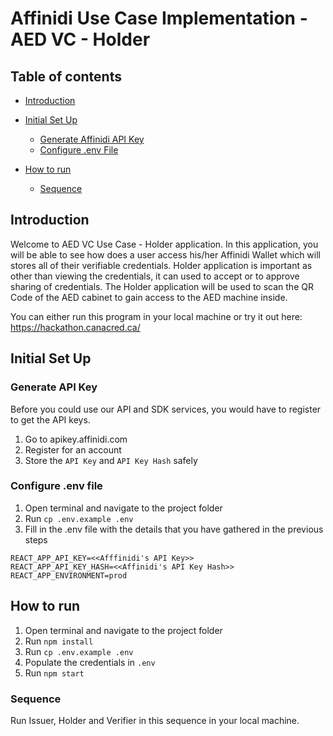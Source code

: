 # Affinidi Use Case Implementation - AED VC - Holder

## Table of contents

- [Introduction](#introduction)
- [Initial Set Up](#Initial-set-up)

  - [Generate Affinidi API Key](#generate-api-key)
  - [Configure .env File](#configure-.env-file)

- [How to run](#how-to-run)
  - [Sequence](#sequence)

## Introduction

Welcome to AED VC Use Case - Holder application. In this application, you will be able to see how does a user access his/her Affinidi Wallet which will stores all of their verifiable credentials. Holder application is important as other than viewing the credentials, it can used to accept or to approve sharing of credentials.  The Holder application will be used to scan the QR Code of the AED cabinet to gain access to the AED machine inside.

You can either run this program in your local machine or try it out here: https://hackathon.canacred.ca/

## Initial Set Up

### Generate API Key

Before you could use our API and SDK services, you would have to register to get the API keys.

1. Go to apikey.affinidi.com
2. Register for an account
3. Store the `API Key` and `API Key Hash` safely

### Configure .env file

1. Open terminal and navigate to the project folder
2. Run `cp .env.example .env`
3. Fill in the .env file with the details that you have gathered in the previous steps

```
REACT_APP_API_KEY=<<Afffinidi's API Key>>
REACT_APP_API_KEY_HASH=<<Affinidi's API Key Hash>>
REACT_APP_ENVIRONMENT=prod
```

## How to run

1. Open terminal and navigate to the project folder
2. Run `npm install`
3. Run `cp .env.example .env`
4. Populate the credentials in `.env`
5. Run `npm start`

### Sequence

Run Issuer, Holder and Verifier in this sequence in your local machine.
